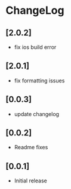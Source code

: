 # ChangeLog

## [2.0.2]

- fix ios build error

## [2.0.1]

- fix formatting issues

## [0.0.3]

- update changelog

## [0.0.2]

- Readme fixes

## [0.0.1]

- Initial release
